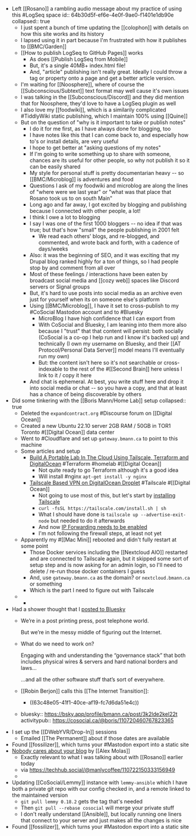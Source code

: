 - Left [[Rosano]] a rambling audio message about my practice of using this #LogSeq space
  id:: 64b30d5f-ef6e-4e0f-9ae0-f1401e1db90e
  collapsed:: true
	- I just spent a bunch of time updating the [[colophon]] with details on how this site works and its history
	- I lapsed using it in part because I'm frustrated with how it publishes to [[BMC/Garden]]
	- [[How to publish LogSeq to GitHub Pages]] works
		- As does [[Publish LogSeq from Mobile]]
		- But, it's a single 40MB+ index.html file!
		- And, "article" publishing isn't really great. Ideally I could throw a tag or property onto a page and get a better article version.
	- I'm waiting for [[Noosphere]], where of course the [[Subconscious/Subtext]] text format may well cause it's own issues
	- I was talking in the [[Subconscious/Discord]] and they did mention that for Noosphere, they'd love to have a LogSeq plugin as well
	- I also love my [[foodwiki]], which is a similarily complicated #TiddlyWiki static publishing, which I maintain 100% using [[Quine]]
	- But on the question of "why is it important to take or publish notes"
		- I do it for me first, as I have always done for blogging, too
		- I have notes like this that I can come back to, and especially how to's or install details, are very useful
		- I hope to get better at "asking questions of my notes"
		- If I'm going to write something up to share with someone, chances are its useful for other people, so why not publish it so it can be easily shared
		- My style for personal stuff is pretty documentarian heavy -- so [[BMC/Microblog]] is adventures and food
		- Questions I ask of my foodwiki and microblog are along the lines of "where were we last year" or "what was that place that Rosano took us to on south Main"
		- Long ago and far away, I got excited by blogging and publishing because I connected with other people, a lot!
		- I think I owe a lot to blogging
		- I say I was one of the first 1000 bloggers -- no idea if that was true; but that's how "small" the people publishing in 2001 felt
			- We read each others' blogs, and re-blogged, and commented, and wrote back and forth, with a cadence of days/weeks
		- Also: it was the beginning of SEO, and it was exciting that my Drupal blog ranked highly for a ton of things, so I had people stop by and comment from all over
		- Most of these feelings / interactions have been eaten by broadcast social media and [[cozy web]] spaces like Discord servers or Signal groups
		- But, it's hard to use posts into social media as an archive even just for yourself when its on someone else's platform
		- Using [[BMC/Microblog]], I have it set to cross-publish to my #CoSocial Mastodon account and to #Bluesky
			- MicroBlog I have high confidence that I can export from
			- With CoSocial and Bluesky, I am leaning into them more also because I "trust" that that content will persist: both socially (CoSocial is a co-op I help run and I know it's backed up) and technically (I own my username on Bluesky, and their [[AT Protocol/Personal Data Server]] model means I'll eventually run my own)
			- But: the content isn't here so it's not searchable or cross-indexable to the rest of the #[[Second Brain]] here unless I link to it / copy it here
		- And chat is ephemeral. At best, you write stuff here and drop it into social media or chat -- so you have a copy, and that at least has a chance of being discoverable by others
- Did some tinkering with the [[Boris Mann/Home Lab]] setup
  collapsed:: true
	- Deleted the `expandcontract.org` #Discourse forum on [[Digital Ocean]]
	- Created a new Ubuntu 22.10 server 2GB RAM / 50GB in TOR1 Toronto #[[Digital Ocean]] data center
	- Went to #Cloudflare and set up `gateway.bmann.ca` to point to this machine
	- Some articles and setup
		- [Build A Portable Lab In The Cloud Using Tailscale, Terraform and DigitalOcean](https://rossedman.io/blog/computers/scale-homelab-with-tailscale/) #Terraform #homelab #[[Digital Ocean]]
			- Not quite ready to go Terraform although it's a good idea
			- Will install #nginx `apt-get install -y nginx`
		- [Tailscale Based VPN on DigitalOcean Droplet](https://sergeykibish.com/blog/tailscale-based-vpn-on-digitalocean-droplet/) #Tailscale #[[Digital Ocean]]
			- Not going to use most of this, but let's start by [installing Tailscale](https://tailscale.com/download/linux/)
			- `curl -fsSL https://tailscale.com/install.sh | sh`
			- What I should have done is `tailscale up --advertise-exit-node` but needed to do it afterwards
			- And now [IP Forwarding needs to be enabled](https://tailscale.com/kb/1019/subnets/?tab=linux#enable-ip-forwarding)
			- I'm not following the firewall steps, at least not yet
	- Apparently my #[[Mac Mini]] rebooted and didn't fully restart at some point
		- Those Docker services including the [[Nextcloud AIO]] restarted and are connected to Tailscale again, but it skipped some sort of setup step and is now asking for an admin login, so I'll need to delete / re-run those docker containers I guess
		- And, use `gateway.bmann.ca` as the domain? or `nextcloud.bmann.ca` or something
		- Which is the part I need to figure out with Tailscale
	-
		-
- Had a shower thought that I [posted to Bluesky](https://bsky.app/profile/bmann.ca/post/3k2lde2kel22t)
	- We’re in a post printing press, post telephone world.
	  
	  But we’re in the messy middle of figuring out the Internet.
	- What do we need to work on?
	  
	  Engaging with and understanding the “governance stack” that both includes physical wires & servers and hard national borders and laws…
	  
	  …and all the other software stuff that’s sort of everywhere.
	- [[Robin Berjon]] calls this [[The Internet Transition]]:
		- ((63c48e05-41f1-40ce-af19-fc7d6da51e4c))
	- bluesky:: https://bsky.app/profile/bmann.ca/post/3k2lde2kel22t
	  activitypub:: https://cosocial.ca/@boris/110720460767823365
- I set up the [[DWebYVR/Drop-In]] sessions
	- Emailed [[The Permanent]] about if those dates are available
- Found [[fossilizer]], which turns your #Mastodon export into a static site
- [Nobody cares about your blog](https://www.alexmolas.com/2023/07/15/nobody-cares-about-your-blog.html) by [[Alex Molas]]
	- Exactly relevant to what I was talking about with [[Rosano]] earlier today
	- via https://techhub.social/@manlycoffee/110722150333156949
	-
- Updating [[CoSocial/Lemmy]] instance with `lemmy-ansible` which I have both a private git repo with our config checked in, and a remote linked to the maintained version
	- `git pull lemmy 0.18.2` gets the tag that's needed
	- Then `git pull --rebase cosocial` will merge your private stuff
	- I don't really understand [[Ansible]], but locally running one liners that connect to your server and just makes all the changes is nice
- Found [[fossilizer]], which turns your #Mastodon export into a static site